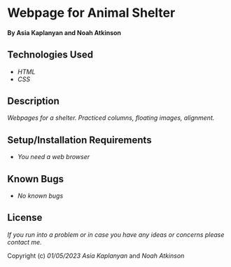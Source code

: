 # Webpage for Animal Shelter

#### By Asia Kaplanyan and Noah Atkinson

## Technologies Used

* _HTML_
* _CSS_

## Description

_Webpages for a shelter. Practiced columns, floating images, alignment._

## Setup/Installation Requirements

* _You need a web browser_


## Known Bugs

* _No known bugs_


## License

_If you run into a problem or in case you have any ideas or concerns please contact me._

Copyright (c) _01/05/2023_ _Asia Kaplanyan_ and _Noah Atkinson_ 
